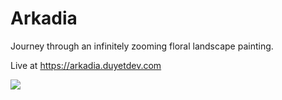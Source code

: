 # Arkadia

Journey through an infinitely zooming floral landscape painting.

Live at https://arkadia.duyetdev.com

<img src="https://github.com/duyetdev/arkadia/blob/gh-pages/arkadiapreview.jpg?raw=true" />